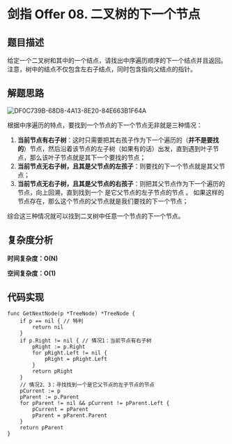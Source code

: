 # 剑指 Offer 08. 二叉树的下一个节点

## 题目描述

给定一个二叉树和其中的一个结点，请找出中序遍历顺序的下一个结点并且返回。注意，树中的结点不仅包含左右子结点，同时包含指向父结点的指针。

## 解题思路

![DF0C739B-68D8-4A13-8E20-84E663B1F64A](/var/folders/ws/vpsx_h9d68l9cq28x5f38sxc0000gn/T/ro.nextwave.Snappy/ro.nextwave.Snappy/DF0C739B-68D8-4A13-8E20-84E663B1F64A.png)

根据中序遍历的特点，要找到一个节点的下一个节点无非就是三种情况：

1. **当前节点有右子树**：这时只需要把其右孩子作为下一个遍历的（**并不是要找的**）节点，然后沿着该节点的左子树（如果有的话）出发，直到遇到叶子节点，那么该叶子节点就是其下一个要找的节点；
2. **当前节点无右子树，且其是父节点的左孩子**：则要找的下一个节点就是其父节点；
3. **当前节点无右子树，且其是父节点的右孩子**：则把其父节点作为下一个遍历的节点，向上回溯，直到找到一个 是它父节点的左子节点的节点 。 如果这样的节点存在，那么这个节点的父节点就是我们要找的下一个节点；

综合这三种情况就可以找到二叉树中任意一个节点的下一个节点。

## 复杂度分析

**时间复杂度：O(N)**

**空间复杂度：O(1)** 

## 代码实现

```golang
func GetNextNode(p *TreeNode) *TreeNode {
	if p == nil { // 特判
		return nil
	}
	if p.Right != nil { // 情况1：当前节点有右子树
		pRight := p.Right
		for pRight.Left != nil {
			pRight = pRight.Left
		}
		return pRight
	}
	// 情况2、3：寻找找到一个是它父节点的左子节点的节点
	pCurrent := p
	pParent := p.Parent
	for pParent != nil && pCurrent != pParent.Left {
		pCurrent = pParent
		pParent = pParent.Parent
	}
	return pParent
}
```

